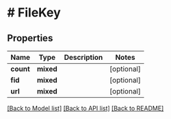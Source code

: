 # # FileKey

## Properties

Name | Type | Description | Notes
------------ | ------------- | ------------- | -------------
**count** | **mixed** |  | [optional]
**fid** | **mixed** |  | [optional]
**url** | **mixed** |  | [optional]

[[Back to Model list]](../../README.md#models) [[Back to API list]](../../README.md#endpoints) [[Back to README]](../../README.md)
